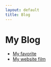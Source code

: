 ```yaml
---
layout: default
title: Blog
---
```

# My Blog
* [My favorite](https://mp3.zing.vn/)  
* [My website film](http://www.phimmoizz.net/)